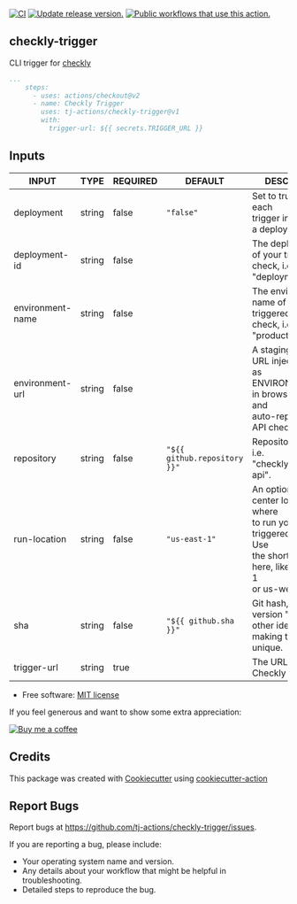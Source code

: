 [![CI](https://github.com/tj-actions/checkly-trigger/workflows/CI/badge.svg)](https://github.com/tj-actions/checkly-trigger/actions?query=workflow%3ACI)
[![Update release version.](https://github.com/tj-actions/checkly-trigger/workflows/Update%20release%20version./badge.svg)](https://github.com/tj-actions/checkly-trigger/actions?query=workflow%3A%22Update+release+version.%22)
[![Public workflows that use this action.](https://img.shields.io/endpoint?url=https%3A%2F%2Fused-by.vercel.app%2Fapi%2Fgithub-actions%2Fused-by%3Faction%3Dtj-actions%2Fcheckly-trigger%26badge%3Dtrue)](https://github.com/search?o=desc\&q=tj-actions+checkly-trigger+path%3A.github%2Fworkflows+language%3AYAML\&s=\&type=Code)

## checkly-trigger

CLI trigger for [checkly](https://www.checklyhq.com/docs/cicd/triggers/)

```yaml
...
    steps:
      - uses: actions/checkout@v2
      - name: Checkly Trigger
        uses: tj-actions/checkly-trigger@v1
        with:
          trigger-url: ${{ secrets.TRIGGER_URL }}
```

## Inputs

<!-- AUTO-DOC-INPUT:START - Do not remove or modify this section -->

|      INPUT       |  TYPE  | REQUIRED |           DEFAULT            |                                                               DESCRIPTION                                                               |
|------------------|--------|----------|------------------------------|-----------------------------------------------------------------------------------------------------------------------------------------|
|    deployment    | string |  false   |          `"false"`           |                                 Set to true to record each<br>trigger invocation as a deployment event.                                 |
|  deployment-id   | string |  false   |                              |                                   The deployment id of your triggered<br>check, i.e. "deployment-1".                                    |
| environment-name | string |  false   |                              |                                   The environment name of your triggered<br>check, i.e. "production".                                   |
| environment-url  | string |  false   |                              |             A staging or preview URL injected<br> as ENVIRONMENT\_URL in browser checks and<br>auto-replaced in API checks.              |
|    repository    | string |  false   | `"${{ github.repository }}"` |                                              Repository name, i.e. "checkly/backend-api".                                               |
|   run-location   | string |  false   |        `"us-east-1"`         | An optional data center location where<br> to run your triggered check. Use<br> the shorter names here, like eu-west-1<br>or us-west-1. |
|       sha        | string |  false   |    `"${{ github.sha }}"`     |                            Git hash, tag, version "v1.0.1" or<br>other identifier making this deploy unique.                            |
|   trigger-url    | string |   true   |                              |                                                     The URL of the Checkly trigger.                                                     |

<!-- AUTO-DOC-INPUT:END -->

*   Free software: [MIT license](LICENSE)

If you feel generous and want to show some extra appreciation:

[![Buy me a coffee][buymeacoffee-shield]][buymeacoffee]

[buymeacoffee]: https://www.buymeacoffee.com/jackton1

[buymeacoffee-shield]: https://www.buymeacoffee.com/assets/img/custom_images/orange_img.png

## Credits

This package was created with [Cookiecutter](https://github.com/cookiecutter/cookiecutter) using [cookiecutter-action](https://github.com/tj-actions/cookiecutter-action)

## Report Bugs

Report bugs at https://github.com/tj-actions/checkly-trigger/issues.

If you are reporting a bug, please include:

*   Your operating system name and version.
*   Any details about your workflow that might be helpful in troubleshooting.
*   Detailed steps to reproduce the bug.
